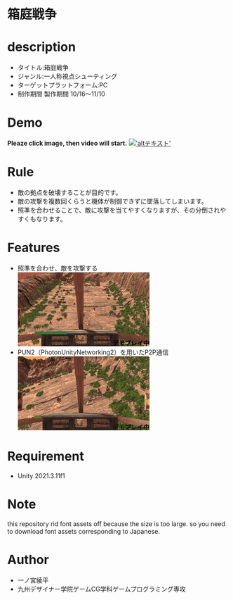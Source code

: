 # 箱庭戦争

# description 
* タイトル:箱庭戦争
* ジャンル:一人称視点シューティング
* ターゲットプラットフォーム:PC
* 制作期間 製作期間 10/16〜11/10


# Demo
**Pleaze click image, then video will start.**
[!['altテキスト'](./demoImage/topImage.png)](https://www.youtube.com/watch?v=UGSaX0sVhDM)

# Rule
* 敵の拠点を破壊することが目的です。<br>
* 敵の攻撃を複数回くらうと機体が制御できずに墜落してしまいます。<br>
* 照準を合わせることで、敵に攻撃を当てやすくなりますが、その分倒されやすくもなります。<br>

# Features
* 照準を合わせ、敵を攻撃する<br>
![射撃のデモ画像](./demoImage/demoPlay.gif "射撃のデモ画像")<br>
* PUN2（PhotonUnityNetworking2）を用いたP2P通信<br>
![墜落のデモ画像](./demoImage/crash.gif "墜落のデモ画像")<br>

# Requirement
* Unity 2021.3.11f1

# Note
this repository rid font assets off because the size is too large.
so you need to download font assets corresponding to Japanese.

# Author
* 一ノ宮綾平
* 九州デザイナー学院ゲームCG学科ゲームプログラミング専攻
